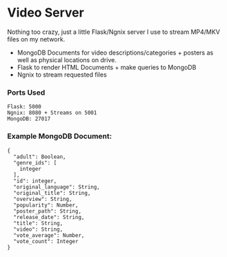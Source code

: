 # Video Server
Nothing too crazy, just a little Flask/Ngnix server I use to stream MP4/MKV files on my network. 
- MongoDB Documents for video descriptions/categories + posters as well as physical locations on drive.
- Flask to render HTML Documents + make queries to MongoDB 
- Ngnix to stream requested files

### Ports Used
```
Flask: 5000
Ngnix: 8080 + Streams on 5001
MongoDB: 27017
```
### Example MongoDB Document:
```
{
  "adult": Boolean,
  "genre_ids": [
    integer
  ],
  "id": integer,
  "original_language": String,
  "original_title": String,
  "overview": String,
  "popularity": Number,
  "poster_path": String,
  "release_date": String,
  "title": String,
  "video": String,
  "vote_average": Number,
  "vote_count": Integer
}
```
